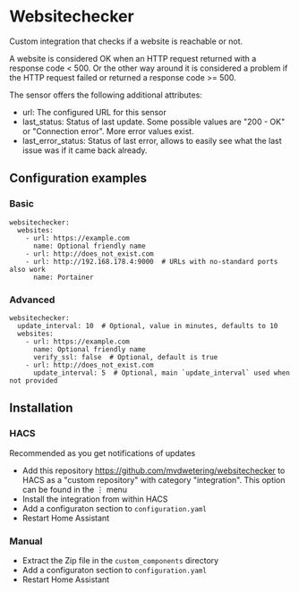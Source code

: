 # Websitechecker

Custom integration that checks if a website is reachable or not.

A website is considered OK when an HTTP request returned with a response code < 500.
Or the other way around it is considered a problem if the HTTP request failed or returned a response code >= 500.

The sensor offers the following additional attributes:

* url: The configured URL for this sensor
* last_status: Status of last update. Some possible values are "200 - OK" or "Connection error". More error values exist.
* last_error_status: Status of last error, allows to easily see what the last issue was if it came back already.

## Configuration examples

### Basic

```
websitechecker:
  websites:
    - url: https://example.com
      name: Optional friendly name
    - url: http://does_not_exist.com
    - url: http://192.168.178.4:9000  # URLs with no-standard ports also work
      name: Portainer
```

### Advanced

```
websitechecker:
  update_interval: 10  # Optional, value in minutes, defaults to 10
  websites:
    - url: https://example.com
      name: Optional friendly name
      verify_ssl: false  # Optional, default is true
    - url: http://does_not_exist.com
      update_interval: 5  # Optional, main `update_interval` used when not provided
```

## Installation

### HACS

Recommended as you get notifications of updates

* Add this repository https://github.com/mvdwetering/websitechecker to HACS as a "custom repository" with category "integration". This option can be found in the ⋮ menu
* Install the integration from within HACS
* Add a configuraton section to `configuration.yaml`
* Restart Home Assistant

### Manual

* Extract the Zip file in the `custom_components` directory
* Add a configuraton section to `configuration.yaml`
* Restart Home Assistant
